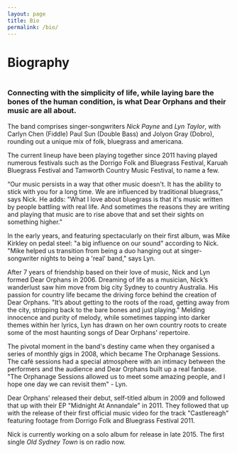 ```yaml
---
layout: page
title: Bio
permalink: /bio/
---
```


# Biography

<img data-interchange="[/images/home-bg-small.jpg, (default)], [/images/home-bg-large.jpg, (medium)]">

### Connecting with the simplicity of life, while laying bare the bones of the human condition, is what Dear Orphans and their music are all about.

The band comprises singer-songwriters *Nick Payne* and *Lyn Taylor*, with Carlyn Chen (Fiddle) Paul Sun (Double Bass) and Jolyon Gray (Dobro), rounding out a unique mix of folk, bluegrass and americana. 

The current lineup have been playing together since 2011 having played numerous festivals such as the Dorrigo Folk and Bluegrass Festival, Karuah Bluegrass Festival and Tamworth Country Music Festival, to name a few.

“Our music persists in a way that other music doesn't. It has the ability to stick with you for a long time. We are influenced by traditional bluegrass,” says Nick. He adds: "What I love about bluegrass is that it's music written by people battling with real life. And sometimes the reasons they are writing and playing that music are to rise above that and set their sights on something higher."

In the early years, and featuring spectacularly on their first album, was Mike Kirkley on pedal steel: "a big influence on our sound" according to Nick. "Mike helped us transition from being a duo hanging out at singer-songwriter nights to being a 'real' band," says Lyn.

After 7 years of friendship based on their love of music, Nick and Lyn formed Dear Orphans in 2006. Dreaming of life as a musician, Nick’s wanderlust saw him move from big city Sydney to country Australia. His passion for country life became the driving force behind the creation of Dear Orphans. "It’s about getting to the roots of the road, getting away from the city, stripping back to the bare bones and just playing." Melding innocence and purity of melody, while sometimes tapping into darker themes within her lyrics, Lyn has drawn on her own country roots to create some of the most haunting songs of Dear Orphans' repertoire.

The pivotal moment in the band's destiny came when they organised a series of monthly gigs in 2008, which became The Orphanage Sessions. The café sessions had a special atmosphere with an intimacy between the performers and the audience and Dear Orphans built up a real fanbase. "The Orphanage Sessions allowed us to meet some amazing people, and I hope one day we can revisit them" - Lyn.

Dear Orphans’ released their debut, self-titled album in 2009 and followed that up with their EP "Midnight At Annandale" in 2011. They followed that up with the release of their first official music video for the track "Castlereagh" featuring footage from Dorrigo Folk and Bluegrass Festival 2011.

Nick is currently working on a solo album for release in late 2015. The first single *Old Sydney Town* is on radio now.